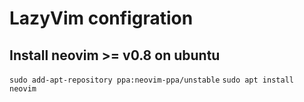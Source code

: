 # LazyVim configration
## Install neovim >= v0.8 on ubuntu
`sudo add-apt-repository ppa:neovim-ppa/unstable`
`sudo apt install neovim`
